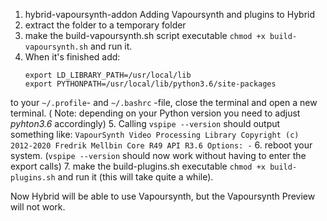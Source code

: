 1. hybrid-vapoursynth-addon
Adding Vapoursynth and plugins to Hybrid
2. extract the folder to a temporary folder
3. make the build-vapoursynth.sh script executable `chmod +x build-vapoursynth.sh` and run it.
4. When it's finished add:
    ```
    export LD_LIBRARY_PATH=/usr/local/lib
    export PYTHONPATH=/usr/local/lib/python3.6/site-packages
    ```
to your `~/.profile`- and `~/.bashrc` -file, close the terminal and open a new terminal.
( Note: depending on your Python version you need to adjust _pyhton3.6_ accordingly)
5. Calling `vspipe --version` should output something like:
    ```
    VapourSynth Video Processing Library
    Copyright (c) 2012-2020 Fredrik Mellbin
    Core R49
    API R3.6
    Options: -
    ```
6. reboot your system.
(`vspipe --version` should now work without having to enter the export calls)
7. make the build-plugins.sh executable `chmod +x build-plugins.sh` and run it (this will take quite a while).

Now Hybrid will be able to use Vapoursynth, but the Vapoursynth Preview will not work.


